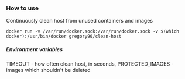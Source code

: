 ### How to use
Continuously clean host from unused containers and images

```
docker run -v /var/run/docker.sock:/var/run/docker.sock -v $(which docker):/usr/bin/docker gregory90/clean-host
```

##### Environment variables
TIMEOUT - how often clean host, in seconds,
PROTECTED_IMAGES - images which shouldn't be deleted
